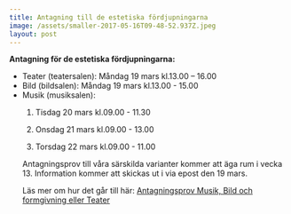 ```yaml
---
title: Antagning till de estetiska fördjupningarna
image: /assets/smaller-2017-05-16T09-48-52.937Z.jpeg
layout: post
---
```

 
<b>Antagning för de estetiska fördjupningarna:</b>

<ul>
  <li>Teater (teatersalen):                  Måndag 19 mars kl.13.00 – 16.00</li>
 
  <li>Bild (bildsalen):                      Måndag 19 mars kl.13.00 - 15.00</li>
 
  <li>Musik (musiksalen):
 
  1. Tisdag 20 mars kl.09.00 - 11.30
  
  2. Onsdag 21 mars kl.09.00 - 13.00
  
  3. Torsdag 22 mars kl.09.00 - 11.00
 
Antagningsprov till våra särskilda varianter kommer att äga rum i vecka 13. Information kommer att skickas ut i via epost den 19 mars.

Läs mer om hur det går till här:
<a href="https://www.dagy.danderyd.se/nyheter/antagningsprov-musik-bild-och-formgivning-eller-teater">Antagningsprov Musik, Bild och formgivning eller Teater</a>
